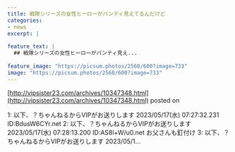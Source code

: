 ```yaml
---
title: 戦隊シリーズの女性ヒーローがパンティ見えてるんだけど
categories:
- news
excerpt: |
  
feature_text: |
  ## 戦隊シリーズの女性ヒーローがパンティ見え...
  
feature_image: "https://picsum.photos/2560/600?image=733"
image: "https://picsum.photos/2560/600?image=733"
---
```


[http://vipsister23.com/archives/10347348.html](http://vipsister23.com/archives/10347348.html)
posted on 

<!--more-->

1: 以下、？ちゃんねるからVIPがお送りします 2023/05/17(水) 07:27:32.231 ID:BdusW6CYr.net 2: 以下、？ちゃんねるからVIPがお送りします 2023/05/17(水) 07:28:13.200 ID:AS8l+W/u0.net お父さんも釘付け 3: 以下、？ちゃんねるからVIPがお送りします 2023/05/1...
